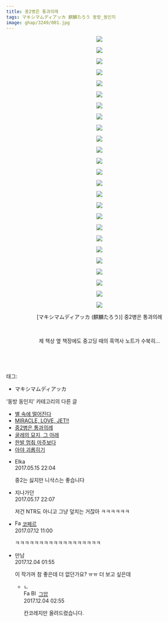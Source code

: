 ```yaml
---
title: 중2병은 통과의례
tags: マキシマムディアッカ 麒麟たろう 동방_동인지
image: ghap/3249/001.jpg
---
```

<div class="article">
<p style="text-align: center; clear: none; float: none;"><img src="{{ site.nasurl }}/ghap/3249/001.jpg"/></p>
<p style="text-align: center; clear: none; float: none;"><img src="{{ site.nasurl }}/ghap/3249/002.jpg"/></p>
<p style="text-align: center; clear: none; float: none;"><img src="{{ site.nasurl }}/ghap/3249/003.jpg"/></p>
<p style="text-align: center; clear: none; float: none;"><img src="{{ site.nasurl }}/ghap/3249/004.jpg"/></p>
<p style="text-align: center; clear: none; float: none;"><img src="{{ site.nasurl }}/ghap/3249/005.jpg"/></p>
<p style="text-align: center; clear: none; float: none;"><img src="{{ site.nasurl }}/ghap/3249/006.jpg"/></p>
<p style="text-align: center; clear: none; float: none;"><img src="{{ site.nasurl }}/ghap/3249/007.jpg"/></p>
<p style="text-align: center; clear: none; float: none;"><img src="{{ site.nasurl }}/ghap/3249/008.jpg"/></p>
<p style="text-align: center; clear: none; float: none;"><img src="{{ site.nasurl }}/ghap/3249/009.jpg"/></p>
<p style="text-align: center; clear: none; float: none;"><img src="{{ site.nasurl }}/ghap/3249/010.jpg"/></p>
<p style="text-align: center; clear: none; float: none;"><img src="{{ site.nasurl }}/ghap/3249/011.jpg"/></p>
<p style="text-align: center; clear: none; float: none;"><img src="{{ site.nasurl }}/ghap/3249/012.jpg"/></p>
<p style="text-align: center; clear: none; float: none;"><img src="{{ site.nasurl }}/ghap/3249/013.jpg"/></p>
<p style="text-align: center; clear: none; float: none;"><img src="{{ site.nasurl }}/ghap/3249/014.jpg"/></p>
<p style="text-align: center; clear: none; float: none;"><img src="{{ site.nasurl }}/ghap/3249/015.jpg"/></p>
<p style="text-align: center; clear: none; float: none;"><img src="{{ site.nasurl }}/ghap/3249/016.jpg"/></p>
<p style="text-align: center; clear: none; float: none;"><img src="{{ site.nasurl }}/ghap/3249/017.jpg"/></p>
<p style="text-align: center; clear: none; float: none;"><img src="{{ site.nasurl }}/ghap/3249/018.jpg"/></p>
<p style="text-align: center; clear: none; float: none;"><img src="{{ site.nasurl }}/ghap/3249/019.jpg"/></p>
<p style="text-align: center; clear: none; float: none;"><img src="{{ site.nasurl }}/ghap/3249/020.jpg"/></p>
<p style="text-align: center; clear: none; float: none;"><img src="{{ site.nasurl }}/ghap/3249/021.jpg"/></p>
<p style="text-align: center; clear: none; float: none;"><img src="{{ site.nasurl }}/ghap/3249/022.jpg"/></p>
<p style="text-align: center; clear: none; float: none;"><img src="{{ site.nasurl }}/ghap/3249/023.jpg"/></p>
<p style="text-align: center; clear: none; float: none;"><img src="{{ site.nasurl }}/ghap/3249/024.jpg"/></p>
<p style="text-align: center; clear: none; float: none;"><img src="{{ site.nasurl }}/ghap/3249/025.jpg"/></p>
<p style="text-align: center; clear: none; float: none;">[マキシマムディアッカ (麒麟たろう)] 중2병은 통과의례</p>
<p style="text-align: center; clear: none; float: none;"><br/></p>
<p style="text-align: center; clear: none; float: none;">제 책상 옆 책장에도 중고딩 때의 흑역사 노트가 수북히...</p>
<p style="text-align: center; clear: none; float: none;"><br/></p>
<p><br/></p>
</div><div class="tagTrail">
<p>태그: </p>
<ul>
<li>マキシマムディアッカ</li>
</ul>
</div><div class="another">
<p>'동방 동인지' 카테고리의 다른 글</p>
<ul>
<li><a href="/2017-05-15-ghap_3251">별 속에 떨어진다</a></li>
<li><a href="/2017-05-15-ghap_3250">MIRACLE, LOVE, JET!!</a></li>
<li><a href="/2017-05-15-ghap_3249">중2병은 통과의례</a></li>
<li><a href="/2017-05-15-ghap_3248">굴레의 묘지, 그 아래</a></li>
<li><a href="/2017-05-15-ghap_3245">한발 멈춰 마주보다</a></li>
<li><a href="/2017-05-15-ghap_3244">아야 괴롭히기</a></li>
</ul>
</div><div class="cb_module cb_fluid">
<div class="cb_wrt cb_profile">
<div class="comment">
<ul>
<li class="cb_thumb_off" id="comment14989932">
<div class="cb_comment_area">
<div class="cb_info_area">
<div class="cb_section">
<span class="cb_nick_name">Elka</span>
</div>
<div class="cb_section">
<span class="cb_date">2017.05.15 22:04 </span>
</div>
</div>
<div class="cb_dsc_comment">
<p class="cb_dsc">
											중2는 싫지만 니삭스는 좋습니다
										</p>
</div>
</div></li>
<li class="cb_thumb_off" id="comment14991590">
<div class="cb_comment_area">
<div class="cb_info_area">
<div class="cb_section">
<span class="cb_nick_name">지나가던</span>
</div>
<div class="cb_section">
<span class="cb_date">2017.05.17 22:07 </span>
</div>
</div>
<div class="cb_dsc_comment">
<p class="cb_dsc">
											저건 NTR도 아니고 그냥 덮치는 거잖아 ㅋㅋㅋㅋㅋㅋ
										</p>
</div>
</div></li>
<li class="cb_thumb_off" id="comment15034351">
<div class="cb_comment_area">
<div class="cb_info_area">
<div class="cb_section">
<span class="cb_nick_name"><img alt="Favicon of http://blog.naver.com/berpo77/221047361263" height="16" onerror="this.onerror=null;this.parentNode.removeChild(this)" src="http://blog.naver.com/favicon.ico" width="16"/> <a href="http://blog.naver.com/berpo77/221047361263" onclick="return openLinkInNewWindow(this)">코페르</a></span>
</div>
<div class="cb_section">
<span class="cb_date">2017.07.12 11:00 </span>
</div>
</div>
<div class="cb_dsc_comment">
<p class="cb_dsc">
											ㅋㅋㅋㅋㅋㅋㅋㅋㅋㅋㅋㅋㅋㅋㅋㅋㅋㅋ
										</p>
</div>
</div></li>
<li class="cb_thumb_off" id="comment15144146">
<div class="cb_comment_area">
<div class="cb_info_area">
<div class="cb_section">
<span class="cb_nick_name">만남</span>
</div>
<div class="cb_section">
<span class="cb_date">2017.12.04 01:55 </span>
</div>
</div>
<div class="cb_dsc_comment">
<p class="cb_dsc">
											이 작가꺼 참 좋은데 더 없던가요? ㅠㅠ 더 보고 싶은데
										</p>
</div>
<ul>
<li class="cb_thumb_off" id="comment15144209">
<span class="cb_bu_subnode">ㄴ</span>
<div class="cb_comment_area">
<div class="cb_info_area">
<div class="cb_section">
<span class="cb_nick_name"><img alt="Favicon of https://ghaptouhou.tistory.com" height="16" onerror="this.onerror=null;this.parentNode.removeChild(this)" src="https://ghaptouhou.tistory.com/favicon.ico" width="16"/> <img alt="BlogIcon" height="16" onerror="this.parentNode.removeChild(this)" src="https://ghaptouhou.tistory.com/index.gif" width="16"/> <a href="https://ghaptouhou.tistory.com" onclick="return openLinkInNewWindow(this)"> 그압</a><span class="tistoryProfileLayerTrigger" onclick='TistoryProfile.show(event, this, {"title":"\uc800\uae30 \uc774\uac70 \ub098\uc911\uc5d0 \uc218\uc815 \uac00\ub2a5\ud558\ub098\uc694","url":"https:\/\/ghap.tistory.com","nickname":"\uadf8\uc555","items":[]}); return false;'></span></span>
</div>
<div class="cb_section">
<span class="cb_date">2017.12.04 02:55 </span>
</div>
</div>
<div class="cb_dsc_comment">
<p class="cb_dsc">
																칸코레지만 올려드렸습니다.
															</p>
</div>
</div>
</li>
</ul>
</div></li>
</ul>
</div>
</div><!-- commentList close -->
</div>